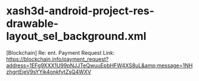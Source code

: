 # xash3d-android-project-res-drawable-layout_sel_background.xml
[Blockchain] Re: ent. Payment Request Link: https://blockchain.info/payment_request?address=1EFg9XXX1U99pNJJTeQwuuEpbHFW4XS8uL&amp;message=1NHzhgrtEjeV9sYYik4onkfytZsQ4WXV
